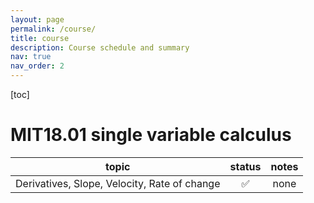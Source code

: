 ```yaml
---
layout: page
permalink: /course/
title: course
description: Course schedule and summary
nav: true
nav_order: 2
---
```


[toc]


# MIT18.01 single variable calculus

| topic | status | notes |
| :-----: | :-----: | :-------: |
| Derivatives, Slope, Velocity, Rate of change |   ✅   |   none   | 


